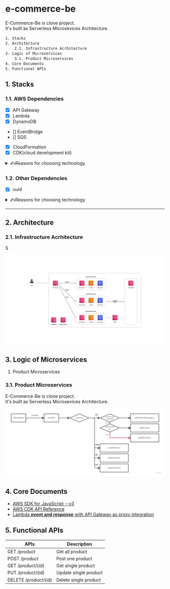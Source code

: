 # e-commerce-be

E-Commerce-Be is clone project.<br>
It's built as Serverless Microsevices Architecture.<br>

```
1. Stacks
2. Architecture
    2.1. Infrastructure Acrhitecture
3. Logic of Microservices
    3.1. Product Microservices
4. Core Documents
5. Functional APIs
```

## 1. Stacks

### 1.1. AWS Dependencies

- [x] API Gateway
- [x] Lambda
- [x] DynamoDB
- [] EventBridge
- [] SQS
- [x] CloudFormation
- [x] CDK(cloud development kit)

<details>
    <summary>✍️Reasons for choosing technology</summary>

now, preparing...

</details>

### 1.2. Other Dependencies

- [x] uuid

<details>
    <summary>✍️Reasons for choosing technology</summary>

now, preparing...

</details>

---

## 2. Architecture

### 2.1. Infrastructure Acrhitecture

S

![](./images/infastructure-architecture.png)

## 3. Logic of Microservices

1. Product Microservices

### 3.1. Product Microservices

>
E-Commerce-Be is clone project.<br>
It's built as Serverless Microsevices Architecture.<br>

![](./images/logic-product-microservices.jpg)

## 4. Core Documents

- [AWS SDK for JavaScript --v3](https://docs.aws.amazon.com/AWSJavaScriptSDK/v3/latest/index.html)
- [AWS CDK API Reference](https://docs.aws.amazon.com/cdk/api/v2/docs/aws-construct-library.html)
- [Lambda **event and response** with API Gateway as proxy integration](https://docs.aws.amazon.com/ko_kr/lambda/latest/dg/services-apigateway.html)

## 5. Functional APIs
    
| APIs | Description |
| ----- | ---------- |
| GET /product | Get all product |
| POST /product | Post one product |
| GET /product/{id} | Get single product |
| PUT /product/{id} | Update single product |
| DELETE /product/{id} | Delete single product |
